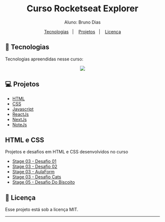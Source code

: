 <h1 align="center"> Curso Rocketseat Explorer</h1>

<p align="center">
Aluno: Bruno Dias<br>
</p>

<p align="center">
  <a href="#-tecnologias">Tecnologias</a>&nbsp;&nbsp;&nbsp;|&nbsp;&nbsp;&nbsp;
  <a href="#-projetos">Projetos</a>&nbsp;&nbsp;&nbsp;|&nbsp;&nbsp;&nbsp;
  <a href="#memo-licença">Licença</a>
</p>

## 🚀 Tecnologias

Tecnologias apreendidas nesse curso:

<p align="center">
  <a href="https://skillicons.dev">
    <img src="https://skillicons.dev/icons?i=html,css,js,react,nextjs,nodejs" />
  </a>
</p>

## 💻 Projetos

- [HTML](#html-e-css)
- [CSS](#html-e-css)
- [Javascript](#html-e-css)
- [ReactJs](#html-e-css)
- [NextJs](#html-e-css)
- [NoteJs](#html-e-css)

## HTML e CSS

<p>Projetos e desafios em HTML e CSS desenvolvidos no curso</p>

- [Stage 03 - Desafio 01](https://github.com/BrunoDias312/curso-rocketseat/tree/main/Explorer/Stege%2003/part%2001/desafio-01)
- [Stage 03 - Desafio 02](https://github.com/BrunoDias312/curso-rocketseat/tree/main/Explorer/Stege%2003/part%2001/desafio-02)
- [Stage 03 - AulaForm](https://github.com/BrunoDias312/curso-rocketseat/tree/main/Explorer/Stege%2003/part%2001/docs)
- [Stage 03 - Desafio Cats](https://github.com/BrunoDias312/curso-rocketseat/tree/main/Explorer/Stage%2003/part%2004/desafio-blog-gatos)
- [Stage 05 - Desafio Do Biscoito](https://github.com/BrunoDias312/curso-rocketseat/tree/main/Explorer/Stage%2005/part%2001/Biscoito%20da%20sorte)

## :memo: Licença

Esse projeto está sob a licença MIT.

---
